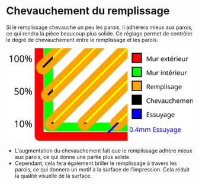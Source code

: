 Chevauchement du remplissage
====
Si le remplissage chevauche un peu les parois, il adhérera mieux aux parois, ce qui rendra la pièce beaucoup plus solide. Ce réglage permet de contrôler le degré de chevauchement entre le remplissage et les parois.

![Une visualisation du chevauchement des remplissages et de la distance d'essuyage](../images/infill_overlap_fr.svg)

* L'augmentation du chevauchement fait que le remplissage adhère mieux aux parois, ce qui donne une partie plus solide.
* Cependant, cela fera également briller le remplissage à travers les parois, ce qui donnera un motif à la surface de l'impression. Cela réduit la qualité visuelle de la surface.
